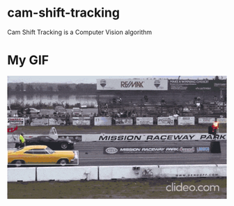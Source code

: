 # cam-shift-tracking
Cam Shift Tracking is a Computer Vision algorithm

# My GIF
![](https://github.com/DLopezGo90/cam-shift-tracking/blob/master/Cam_Shift_Car_Racing.gif)
